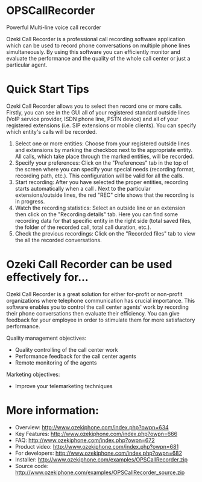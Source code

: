 OPSCallRecorder
===============

Powerful Multi-line voice call recorder

Ozeki Call Recorder is a professional call recording software application which can be used to record phone conversations on multiple phone lines simultaneously. By using this software you can efficiently monitor and evaluate the performance and the quality of the whole call center or just a particular agent.

Quick Start Tips
===============
Ozeki Call Recorder allows you to select then record one or more calls. Firstly, you can see in the GUI all of your registered standard outside lines (VoIP service provider, ISDN phone line, PSTN device) and all of your registered extensions (i.e. SIP extensions or mobile clients). You can specify which entity's calls will be recorded.

1. Select one or more entities: Choose from your registered outside lines and extensions by marking the checkbox next to the appropriate entity. All calls, which take place through the marked entities, will be recorded.
2. Specify your preferences: Click on the "Preferences" tab in the top of the screen where you can specify your special needs (recording format, recording path, etc.). This configuration will be valid for all the calls.
3. Start recording: After you have selected the proper entities, recording starts automatically when a call . Next to the particular extensions/outside lines, the red "REC" cirle shows that the recording is in progress.
4. Watch the recording statistics: Select an outside line or an extension then click on the "Recording details" tab. Here you can find some recording data for that specific entity in the right side (total saved files, the folder of the recorded call, total call duration, etc.).
5. Check the previous recordings: Click on the "Recorded files" tab to view the all the recorded conversations.

Ozeki Call Recorder can be used effectively for...
===============
Ozeki Call Recorder is a great solution for either for-profit or non-profit organizations where telephone communication has crucial importance. This software enables you to control the call center agents' work by recording their phone conversations then evaluate their efficiency. You can give feedback for your employee in order to stimulate them for more satisfactory performance.

Quality management objectives:
- Quality controlling of the call center work
- Performance feedback for the call center agents
- Remote monitoring of the agents

Marketing objectives:
- Improve your telemarketing techniques

More information:
============
- Overview: http://www.ozekiphone.com/index.php?owpn=634
- Key Features: http://www.ozekiphone.com/index.php?owpn=666
- FAQ: http://www.ozekiphone.com/index.php?owpn=672
- Product video: http://www.ozekiphone.com/index.php?owpn=681
- For developers: http://www.ozekiphone.com/index.php?owpn=682
- Installer: http://www.ozekiphone.com/examples/OPSCallRecorder.zip
- Source code: http://www.ozekiphone.com/examples/OPSCallRecorder_source.zip
